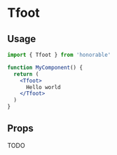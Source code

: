 # Tfoot

## Usage

```jsx
import { Tfoot } from 'honorable'

function MyComponent() {
  return (
    <Tfoot>
      Hello world
    </Tfoot>
  )
}
```

## Props

TODO
